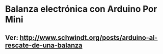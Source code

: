 # Balanza electrónica con Arduino Por Mini

## Ver: http://www.schwindt.org/posts/arduino-al-rescate-de-una-balanza
